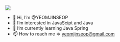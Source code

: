   <img src="https://img.shields.io/badge/Javascript-ffb13b?style=for-the-badge&logo=javascript&logoColor=white"/>



- 👋 Hi, I’m @YEOMJINSEOP
- 👀 I’m interested in JavaScipt and Java
- 🌱 I’m currently learning Java Spring
- 📫 How to reach me => yeomjinseop@gmail.com



<!---
YEOMJINSEOP/YEOMJINSEOP is a ✨ special ✨ repository because its `README.md` (this file) appears on your GitHub profile.
You can click the Preview link to take a look at your changes.
--->
